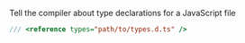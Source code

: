 Tell the compiler about type declarations for a JavaScript file
```javascript
/// <reference types="path/to/types.d.ts" />
```


